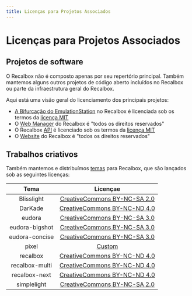 ```yaml
---
title: Licenças para Projetos Associados
---
```


# Licenças para Projetos Associados

## Projetos de software <a id="projetos-de-software"></a>

O Recalbox não é composto apenas por seu repertório principal. Também mantemos alguns outros projetos de código aberto incluídos no Recalbox ou parte da infraestrutura geral do Recalbox.

Aqui está uma visão geral do licenciamento dos principais projetos:

* ​[A Bifurcação do EmulationStation](https://gitlab.com/recalbox/recalbox-emulationstation) no Recalbox é licenciada sob os termos da [licença MIT](https://gitlab.com/recalbox/recalbox-emulationstation/blob/master/LICENSE.md)​
* O [Web Manager](https://gitlab.com/recalbox/recalbox-manager) do Recalbox é "todos os direitos reservados"
* O Recalbox [API](https://github.com/recalbox/recalbox-api) é licenciado sob os termos da [licença MIT](https://github.com/recalbox/recalbox-api/blob/1.1.x/LICENSE)​
* O [Website](https://gitlab.com/recalbox/www.recalbox.com) do Recalbox é "todos os direitos reservados"

## Trabalhos criativos <a id="trabalhos-criativos"></a>

Também mantemos e distribuímos [temas](https://gitlab.com/recalbox/recalbox-themes) para Recalbox, que são lançados sob as seguintes licenças:

| Tema | Licençae |
| :---: | :---: |
| Blisslight | [CreativeCommons BY-NC-SA 2.0](https://creativecommons.org/licenses/by-nc-sa/2.0/) |
| DarKade | [CreativeCommons BY-NC-ND 4.0](https://creativecommons.org/licenses/by-nc-nd/4.0/) |
| eudora | [CreativeCommons BY-NC-SA 3.0](https://creativecommons.org/licenses/by-nc-sa/3.0/) |
| eudora-bigshot | [CreativeCommons BY-NC-SA 3.0](https://creativecommons.org/licenses/by-nc-sa/3.0/) |
| eudora-concise | [CreativeCommons BY-NC-SA 3.0](https://creativecommons.org/licenses/by-nc-sa/3.0/) |
| pixel | [Custom](https://gitlab.com/recalbox/recalbox-themes/tree/master/themes/pixel#license) |
| recalbox | [CreativeCommons BY-NC-ND 4.0](https://creativecommons.org/licenses/by-nc-nd/4.0/) |
| recalbox-multi | [CreativeCommons BY-NC-ND 4.0](https://creativecommons.org/licenses/by-nc-nd/4.0/) |
| recalbox-next | [CreativeCommons BY-NC-ND 4.0](https://creativecommons.org/licenses/by-nc-nd/4.0/) |
| simplelight | [CreativeCommons BY-NC-SA 2.0](https://creativecommons.org/licenses/by-nc-sa/2.0/) |

